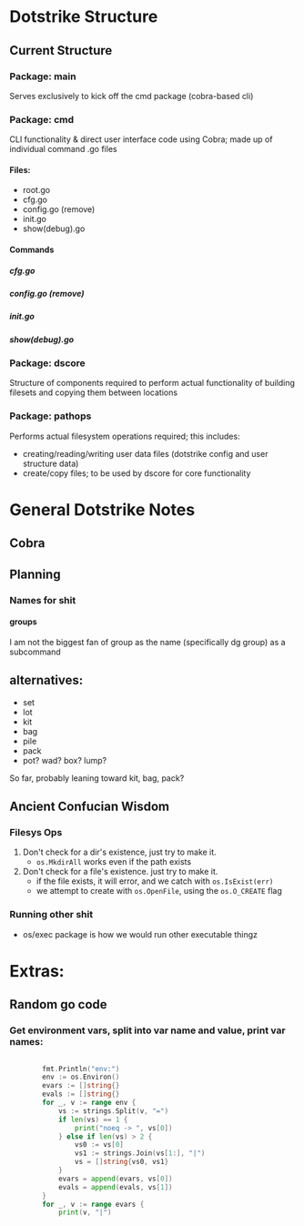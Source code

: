 # Dotstrike Structure

## Current Structure
### Package: main
Serves exclusively to kick off the cmd package (cobra-based cli)
### Package: cmd
CLI functionality & direct user interface code
using Cobra; made up of individual command .go files
#### Files:
- root.go
- cfg.go
- config.go (remove)
- init.go
- show(debug).go
#### Commands
##### cfg.go
#####  config.go (remove)
#####  init.go
#####  show(debug).go
### Package: dscore
Structure of components required to perform actual functionality of building filesets and copying them between locations
### Package: pathops
Performs actual filesystem operations required; this includes:
* creating/reading/writing user data files (dotstrike config and user structure data)
* create/copy files; to be used by dscore for core functionality

# General Dotstrike Notes
## Cobra

## Planning
### Names for shit
#### groups
I am not the biggest fan of group as the name (specifically dg group) as a subcommand

**alternatives**:
---
- set
- lot
- kit
- bag
- pile
- pack
- pot? wad? box? lump?

So far, probably leaning toward kit, bag, pack?

## Ancient Confucian Wisdom

### Filesys Ops

1. Don't check for a dir's existence, just try to make it. 
    - `os.MkdirAll` works even if the path exists
2. Don't check for a file's existence. just try to make it.
    - if the file exists, it will error, and we catch with `os.IsExist(err)`
    - we attempt to create with `os.OpenFile`, using the `os.O_CREATE` flag

### Running other shit
* os/exec package is how we would run other executable thingz

# Extras:
## Random go code
### Get environment vars, split into var name and value, print var names:
```go

		fmt.Println("env:")
		env := os.Environ()
		evars := []string{}
		evals := []string{}
		for _, v := range env {
			vs := strings.Split(v, "=")
			if len(vs) == 1 {
				print("noeq -> ", vs[0])
			} else if len(vs) > 2 {
				vs0 := vs[0]
				vs1 := strings.Join(vs[1:], "|")
				vs = []string{vs0, vs1}
			}
			evars = append(evars, vs[0])
			evals = append(evals, vs[1])
		}
		for _, v := range evars {
			print(v, "|")
```
